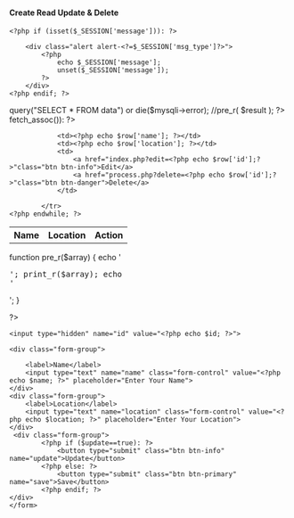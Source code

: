 <!DOCTYPE html>
<html lang="en">
<head>
<title>CRUD PHP</title>
    <script src="https://code.jquery.com/jquery-3.2.1.min.js"></script>
    <link rel="stylesheet" href="https://maxcdn.bootstrapcdn.com/bootstrap/4.0.0-beta.3/css/bootstrap.min.css" integrity="sha384-Zug+QiDoJOrZ5t4lssLdxGhVrurbmBWopoEl+M6BdEfwnCJZtKxi1KgxUyJq13dy" crossorigin="anonymous"/>
    <script src="//maxcdn.bootstrapcdn.com/bootstrap/4.0.0-beta.3/js/bootstrap.min.js" integrity="sha384-a5N7Y/aK3qNeh15eJKGWxsqtnX/wWdSZSKp+81YjTmS15nvnvxKHuzaWwXHDli+4" crossorigin="anonymous"></script>
</head>
<body>
<div class = "container">
<h4><div class="text-center text-muted delimiter">Create Read Update & Delete</div></h4>

<!--BOLU NIA FUNSAUN-->
<?php require_once 'process.php'; ?>


<!--HATUDU SAI IHA INDEX PAGE FUNSAUN NE'EBE ITA CRIA IHA PROCESS.PHP-->
	<?php if (isset($_SESSION['message'])): ?>

		<div class="alert alert-<?=$_SESSION['msg_type']?>">
			<?php 
				echo $_SESSION['message'];
				unset($_SESSION['message']);
			?>
		</div>
	<?php endif; ?>
	

<!--BOLU DATABASE-->
<?php
$mysqli = new mysqli('localhost', 'root', '', 'crud') or die(mysqli_error($mysqli));
$result = $mysqli->query("SELECT * FROM data") or die($mysqli->error);
//pre_r( $result );

?>

<!--HATUDU IHA TABELA-->
<div class="row justify-content-center">
  <table class="table">
    <thead>
      <tr>
        <th>Name</th>
        <th>Location</th>
        <th colspan="2">Action</th>
      </tr>
    </thead>
    <?php
    while($row = $result->fetch_assoc()): ?>
            <tr>
				
                <td><?php echo $row['name']; ?></td>
                <td><?php echo $row['location']; ?></td>
                <td>
					<a href="index.php?edit=<?php echo $row['id'];?>"class="btn btn-info">Edit</a>
					<a href="process.php?delete=<?php echo $row['id'];?>"class="btn btn-danger">Delete</a>
				</td>
			
            </tr>
	<?php endwhile; ?>
  </table>
</div>
<?php

function pre_r($array) {
    echo '<pre>';
    print_r($array);
    echo '</pre>';
}

?>
  <div class="row justify-content-center">
    <form action="process.php" method="POST">
	
	<input type="hidden" name="id" value="<?php echo $id; ?>">
		
	<div class="form-group">

		<label>Name</label>
		<input type="text" name="name" class="form-control" value="<?php echo $name; ?>" placeholder="Enter Your Name">
    </div>
    <div class="form-group">
		<label>Location</label>
		<input type="text" name="location" class="form-control" value="<?php echo $location; ?>" placeholder="Enter Your Location">
	</div>
     <div class="form-group">
			<?php if ($update==true): ?>
				<button type="submit" class="btn btn-info" name="update">Update</button>
			<?php else: ?>
				<button type="submit" class="btn btn-primary" name="save">Save</button>
			<?php endif; ?>
    </div>
	</form>
  </div>
  
</div>
</body>
</html>
